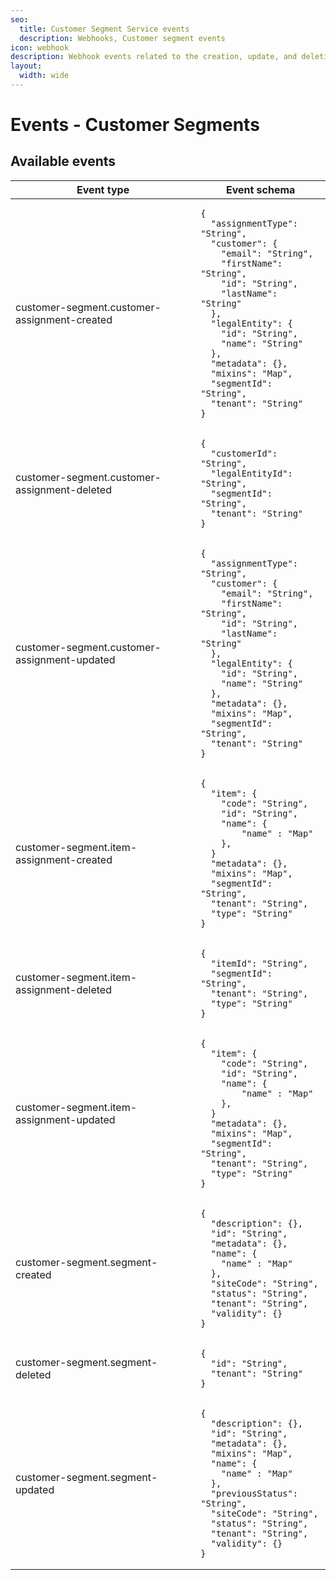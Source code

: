 ```yaml
---
seo:
  title: Customer Segment Service events
  description: Webhooks, Customer segment events
icon: webhook
description: Webhook events related to the creation, update, and deletion of customer segments.
layout:
  width: wide
---
```


# Events - Customer Segments

## Available events

<table><thead><tr><th>Event type</th><th>Event schema</th></tr></thead><tbody><tr><td>customer-segment.customer-assignment-created</td><td><pre class="language-json"><code class="lang-json">{
  "assignmentType": "String",
  "customer": {
    "email": "String",
    "firstName": "String",
    "id": "String",
    "lastName": "String"
  },
  "legalEntity": {
    "id": "String",
    "name": "String"
  },
  "metadata": {},
  "mixins": "Map",
  "segmentId": "String",
  "tenant": "String"
}
</code></pre></td></tr><tr><td>customer-segment.customer-assignment-deleted</td><td><pre class="language-json"><code class="lang-json">{
  "customerId": "String",
  "legalEntityId": "String",
  "segmentId": "String",
  "tenant": "String"
}
</code></pre></td></tr><tr><td>customer-segment.customer-assignment-updated</td><td><pre class="language-json"><code class="lang-json">{
  "assignmentType": "String",
  "customer": {
    "email": "String",
    "firstName": "String",
    "id": "String",
    "lastName": "String"
  },
  "legalEntity": {
    "id": "String",
    "name": "String"
  },
  "metadata": {},
  "mixins": "Map",
  "segmentId": "String",
  "tenant": "String"
}
</code></pre></td></tr><tr><td>customer-segment.item-assignment-created</td><td><pre class="language-json"><code class="lang-json">{
  "item": {
    "code": "String",
    "id": "String",
    "name": {
        "name" : "Map"
    },
  }
  "metadata": {},
  "mixins": "Map",
  "segmentId": "String",
  "tenant": "String",
  "type": "String"
}
</code></pre></td></tr><tr><td>customer-segment.item-assignment-deleted</td><td><pre class="language-json"><code class="lang-json">{
  "itemId": "String",
  "segmentId": "String",
  "tenant": "String",
  "type": "String"
}
</code></pre></td></tr><tr><td>customer-segment.item-assignment-updated</td><td><pre class="language-json"><code class="lang-json">{
  "item": {
    "code": "String",
    "id": "String",
    "name": {
        "name" : "Map"
    },
  }
  "metadata": {},
  "mixins": "Map",
  "segmentId": "String",
  "tenant": "String",
  "type": "String"
}
</code></pre></td></tr><tr><td>customer-segment.segment-created</td><td><pre class="language-json"><code class="lang-json">{
  "description": {},
  "id": "String",
  "metadata": {},
  "name": {
    "name" : "Map"
  },
  "siteCode": "String",
  "status": "String",
  "tenant": "String",
  "validity": {}
}
</code></pre></td></tr><tr><td>customer-segment.segment-deleted</td><td><pre class="language-json"><code class="lang-json">{
  "id": "String",
  "tenant": "String"
}
</code></pre></td></tr><tr><td>customer-segment.segment-updated</td><td><pre class="language-json"><code class="lang-json">{
  "description": {},
  "id": "String",
  "metadata": {},
  "mixins": "Map",
  "name": {
    "name" : "Map"
  },
  "previousStatus": "String",
  "siteCode": "String",
  "status": "String",
  "tenant": "String",
  "validity": {}
}
</code></pre></td></tr></tbody></table>
